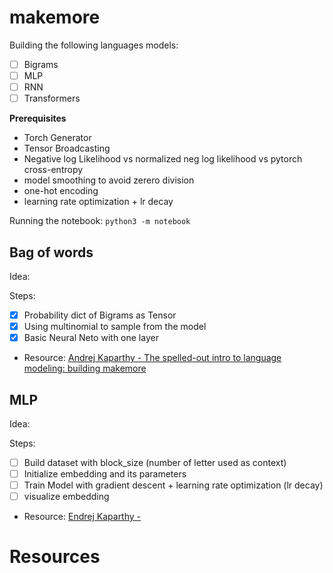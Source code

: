 # makemore

Building the following languages models:
- [ ] Bigrams
- [ ] MLP
- [ ] RNN
- [ ] Transformers

**Prerequisites**

- Torch Generator
- Tensor Broadcasting
- Negative log Likelihood vs normalized neg log likelihood vs pytorch cross-entropy
- model smoothing to avoid zerero division
- one-hot encoding
- learning rate optimization + lr decay

Running the notebook: `python3 -m notebook`

## Bag of words

Idea:


Steps:
- [X] Probability dict of Bigrams as Tensor
- [X] Using multinomial to sample from the model
- [X] Basic Neural Neto with one layer

- Resource: [Andrej Kaparthy - The spelled-out intro to language modeling: building makemore](https://www.youtube.com/watch?v=PaCmpygFfXo&list=PLAqhIrjkxbuWI23v9cThsA9GvCAUhRvKZ&index=2&ab_channel=AndrejKarpathy)

## MLP

Idea:


Steps:
- [ ] Build dataset with block_size (number of letter used as context)
- [ ] Initialize embedding and its parameters
- [ ] Train Model with gradient descent + learning rate optimization (lr decay)
- [ ] visualize embedding

- Resource: [Endrej Kaparthy - ](https://www.youtube.com/watch?v=TCH_1BHY58I&list=PLAqhIrjkxbuWI23v9cThsA9GvCAUhRvKZ&index=4&ab_channel=AndrejKarpathy)


# Resources


